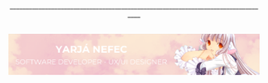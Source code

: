 <div align="center">
  __________________________________________________________________________________
</div>

<br>

![Banner](images/banner-yarja.png)
